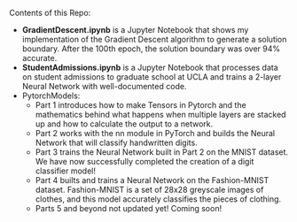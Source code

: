 Contents of this Repo:
- **GradientDescent.ipynb** is a Jupyter Notebook that shows my implementation of the Gradient Descent algorithm to generate a solution boundary. After the 100th epoch, the solution boundary was over 94% accurate.
- **StudentAdmissions.ipynb** is a Jupyter Notebook that processes data on student admissions to graduate school at UCLA and trains a 2-layer Neural Network with well-documented code.
- PytorchModels:
    - Part 1 introduces how to make Tensors in Pytorch and the mathematics behind what happens when multiple layers are stacked up and how to calculate the output to a network.
    - Part 2 works with the nn module in PyTorch and builds the Neural Network that will classify handwritten digits.
    - Part 3 trains the Neural Network built in Part 2 on the MNIST dataset. We have now successfully completed the creation of a digit classifier model!
    - Part 4 builts and trains a Neural Network on the Fashion-MNIST dataset. Fashion-MNIST is a set of 28x28 greyscale images of clothes, and this model accurately classifies the pieces of clothing.
    - Parts 5 and beyond not updated yet! Coming soon!
